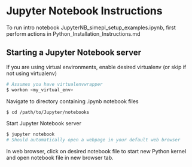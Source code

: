 # Jupyter Notebook Instructions
To run intro notebook JupyterNB_simepl_setup_examples.ipynb, first perform actions
in Python_Installation_Instructions.md

## Starting a Jupyter Notebook server
If you are using virtual environments, enable desired virtualenv (or skip if not
using virtualenv)
```bash
# Assumes you have virtualenvwrapper
$ workon <my_virtual_env>
```

Navigate to directory containing .ipynb notebook files
```bash
$ cd /path/to/Jupyter/notebooks
```

Start Jupyter Notebook server
```bash
$ jupyter notebook
# Should automatically open a webpage in your default web browser
```

In web browser, click on desired notebook file to start new Python kernel and
open notebook file in new browser tab.